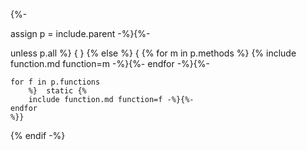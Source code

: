 {%-

assign p = include.parent -%}{%-

unless p.all
	%} { }
{%
else
	%}
{
{%
	for m in p.methods
		%}	{%
		include function.md function=m -%}{%-
	endfor -%}{%-

	for f in p.functions
		%}	static {%
		include function.md function=f -%}{%-
	endfor
	%}}
{%
endif
-%}
